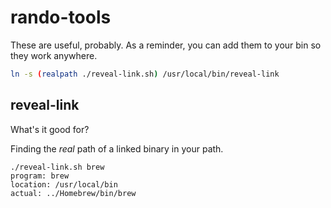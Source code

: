 # rando-tools

These are useful, probably.  As a reminder, you can add them to your bin so they work anywhere.

```sh
ln -s (realpath ./reveal-link.sh) /usr/local/bin/reveal-link
```

## reveal-link
What's it good for?

Finding the _real_ path of a linked binary in your path.

```
./reveal-link.sh brew
program: brew
location: /usr/local/bin
actual: ../Homebrew/bin/brew
```

